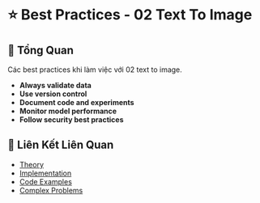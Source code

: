 # ⭐ Best Practices - 02 Text To Image

## 🎯 Tổng Quan

Các best practices khi làm việc với 02 text to image.

- **Always validate data**
- **Use version control**
- **Document code and experiments**
- **Monitor model performance**
- **Follow security best practices**

## 🔗 Liên Kết Liên Quan

- [Theory](./THEORY_02_text_to_image.md)
- [Implementation](./IMPLEMENTATION_02_text_to_image.md)
- [Code Examples](./CODE_EXAMPLES_02_text_to_image.md)
- [Complex Problems](./COMPLEX_PROBLEMS.md)
